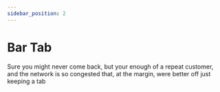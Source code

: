 ```yaml
---
sidebar_position: 2
---
```

# Bar Tab
Sure you might never come back, but your enough of a repeat customer, and the network is so congested that, at the margin, were better off just keeping a tab


